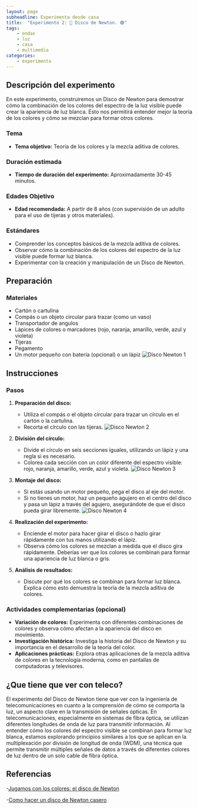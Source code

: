 ```yaml
---
layout: page
subheadline: Experimenta desde casa
title:  "Experimento 2: 🌈 Disco de Newton. 🟢"
tags:
    - ondas
    - luz
    - casa
    - multimedia
categories:
    - experimenta
---
```


## Descripción del experimento

En este experimento, construiremos un Disco de Newton para demostrar cómo la combinación de los colores del espectro de la luz visible puede crear la apariencia de luz blanca. Esto nos permitirá entender mejor la teoría de los colores y cómo se mezclan para formar otros colores.

### Tema

- **Tema objetivo:** Teoría de los colores y la mezcla aditiva de colores.

### Duración estimada

- **Tiempo de duración del experimento:** Aproximadamente 30-45 minutos.

### Edades Objetivo

- **Edad recomendada:** A partir de 8 años (con supervisión de un adulto para el uso de tijeras y otros materiales).

### Estándares

- Comprender los conceptos básicos de la mezcla aditiva de colores.
- Observar cómo la combinación de los colores del espectro de la luz visible puede formar luz blanca.
- Experimentar con la creación y manipulación de un Disco de Newton.

## Preparación

### Materiales

- Cartón o cartulina
- Compás o un objeto circular para trazar (como un vaso)
- Transportador de angulos
- Lápices de colores o marcadores (rojo, naranja, amarillo, verde, azul y violeta)
- Tijeras
- Pegamento
- Un motor pequeño con batería (opcional) o un lápiz
![Disco Newton 1](/images/experimenta/casa/discoNewton1.jpeg "Disco Newton 1")

## Instrucciones

### Pasos

1. **Preparación del disco:**
   - Utiliza el compás o el objeto circular para trazar un círculo en el cartón o la cartulina.
   - Recorta el círculo con las tijeras.
   ![Disco Newton 2](/images/experimenta/casa/discoNewton2.jpeg "Disco Newton 2")
2. **División del círculo:**
   - Divide el círculo en seis secciones iguales, utilizando un lápiz y una regla si es necesario.
   - Colorea cada sección con un color diferente del espectro visible: rojo, naranja, amarillo, verde, azul y violeta.
![Disco Newton 3](/images/experimenta/casa/discoNewton3.jpeg "Disco Newton 3")

3. **Montaje del disco:**
   - Si estás usando un motor pequeño, pega el disco al eje del motor.
   - Si no tienes un motor, haz un pequeño agujero en el centro del disco y pasa un lápiz a través del agujero, asegurándote de que el disco pueda girar libremente.
 ![Disco Newton 4](/images/experimenta/casa/discoNewton4.jpeg "Disco Newton 4")
4. **Realización del experimento:**
   - Enciende el motor para hacer girar el disco o hazlo girar rápidamente con tus manos utilizando el lápiz.
   - Observa cómo los colores se mezclan a medida que el disco gira rápidamente. Deberías ver que los colores se combinan para formar una apariencia de luz blanca o gris.

5. **Análisis de resultados:**
   - Discute por qué los colores se combinan para formar luz blanca. Explica cómo esto demuestra la teoría de la mezcla aditiva de colores.

### Actividades complementarias (opcional)

- **Variación de colores:** Experimenta con diferentes combinaciones de colores y observa cómo afectan a la apariencia del disco en movimiento.
- **Investigación histórica:** Investiga la historia del Disco de Newton y su importancia en el desarrollo de la teoría del color.
- **Aplicaciones prácticas:** Explora otras aplicaciones de la mezcla aditiva de colores en la tecnología moderna, como en pantallas de computadoras y televisores.

## ¿Que tiene que ver con teleco?
El experimento del Disco de Newton tiene que ver con la ingeniería de telecomunicaciones en cuanto a la comprensión de cómo se comporta la luz, un aspecto clave en la transmisión de señales ópticas. En telecomunicaciones, especialmente en sistemas de fibra óptica, se utilizan diferentes longitudes de onda de luz para transmitir información. Al entender cómo los colores del espectro visible se combinan para formar luz blanca, estamos explorando principios similares a los que se aplican en la multiplexación por división de longitud de onda (WDM), una técnica que permite transmitir múltiples señales de datos a través de diferentes colores de luz dentro de un solo cable de fibra óptica.

## Referencias 
-[Jugamos con los colores: el disco de Newton](https://fciencias.ugr.es/20-cursos/semana-de-las-ciencias/1853-jugamos-con-los-colores-el-disco-de-newton-2014#:~:text=El%20disco%20de%20Newton%20es,siete%20colores%20del%20arco%20iris.)

-[Como hacer un disco de Newton casero](https://www.youtube.com/watch?v=TBIGkjPu97I)
